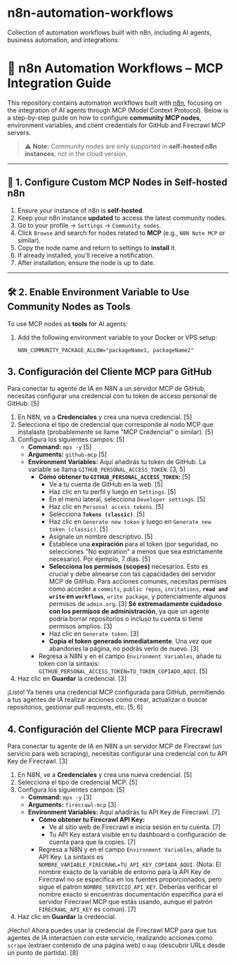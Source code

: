 # n8n-automation-workflows

Collection of automation workflows built with n8n, including AI agents, business automation, and integrations.

# 🧠 n8n Automation Workflows – MCP Integration Guide

This repository contains automation workflows built with [n8n](https://n8n.io/), focusing on the integration of AI agents through MCP (Model Context Protocol). Below is a step-by-step guide on how to configure **community MCP nodes**, environment variables, and client credentials for GitHub and Firecrawl MCP servers.

> ⚠️ **Note:** Community nodes are only supported in **self-hosted n8n instances**, not in the cloud version.

---

## 🚀 1. Configure Custom MCP Nodes in Self-hosted n8n

1. Ensure your instance of n8n is **self-hosted**.
2. Keep your n8n instance **updated** to access the latest community nodes.
3. Go to your profile → `Settings` → `Community nodes`.
4. Click `Browse` and search for nodes related to **MCP** (e.g., `N8N Note MCP` or similar).
5. Copy the node name and return to settings to **install** it.
6. If already installed, you'll receive a notification.
7. After installation, ensure the node is up to date.

---

## 🛠️ 2. Enable Environment Variable to Use Community Nodes as Tools

To use MCP nodes as **tools** for AI agents:

1. Add the following environment variable to your Docker or VPS setup:

   ```env
   N8N_COMMUNITY_PACKAGE_ALLOW="packageName1, packageName2"
   ```

## 3. Configuración del Cliente MCP para GitHub

Para conectar tu agente de IA en N8N a un servidor MCP de GitHub, necesitas configurar una credencial con tu token de acceso personal de GitHub. [5]

1.  En N8N, ve a **Credenciales** y crea una nueva credencial. [5]
2.  Selecciona el tipo de credencial que corresponde al nodo MCP que instalaste (probablemente se llame "MCP Credencial" o similar). [5]
3.  Configura los siguientes campos: [5]
    - **Command:** `mpx -y` [5]
    - **Arguments:** `github-mcp` [5]
    - **Environment Variables:** Aquí añadirás tu token de GitHub. La variable se llama `GITHUB_PERSONAL_ACCESS_TOKEN`. [3, 5]
      - **Cómo obtener tu `GITHUB_PERSONAL_ACCESS_TOKEN`:** [5]
        - Ve a tu cuenta de GitHub en la web. [5]
        - Haz clic en tu perfil y luego en `Settings`. [5]
        - En el menú lateral, selecciona `Developer settings`. [5]
        - Haz clic en `Personal access tokens`. [5]
        - Selecciona **`Tokens (classic)`**. [5]
        - Haz clic en `Generate new token` y luego en `Generate new token (classic)`. [5]
        - Asígnale un nombre descriptivo. [5]
        - Establece una **expiración** para el token (por seguridad, no selecciones "No expiration" a menos que sea estrictamente necesario). Por ejemplo, 7 días. [5]
        - **Selecciona los permisos (scopes)** necesarios. Esto es crucial y debe alinearse con las capacidades del servidor MCP de GitHub. Para acciones comunes, necesitas permisos como acceder a `commits`, `public repos`, `invitations`, **`read and write` en `workflows`**, `write package`, y potencialmente algunos permisos de `admin.org`. [3] **Sé extremadamente cuidadoso con los permisos de administración**, ya que un agente podría borrar repositorios o incluso tu cuenta si tiene permisos amplios. [3]
        - Haz clic en `Generate token`. [3]
        - **Copia el token generado inmediatamente**. Una vez que abandones la página, no podrás verlo de nuevo. [3]
      - Regresa a N8N y en el campo `Environment Variables`, añade tu token con la sintaxis: `GITHUB_PERSONAL_ACCESS_TOKEN=TU_TOKEN_COPIADO_AQUI`. [5]
4.  Haz clic en **Guardar** la credencial. [3]

¡Listo! Ya tienes una credencial MCP configurada para GitHub, permitiendo a tus agentes de IA realizar acciones como crear, actualizar o buscar repositorios, gestionar pull requests, etc. [5, 6]

## 4. Configuración del Cliente MCP para Firecrawl

Para conectar tu agente de IA en N8N a un servidor MCP de Firecrawl (un servicio para web scraping), necesitas configurar una credencial con tu API Key de Firecrawl. [3]

1.  En N8N, ve a **Credenciales** y crea una nueva credencial. [5]
2.  Selecciona el tipo de credencial MCP. [5]
3.  Configura los siguientes campos: [5]
    - **Command:** `mpx -y` [3]
    - **Arguments:** `firecrawl-mcp` [3]
    - **Environment Variables:** Aquí añadirás tu API Key de Firecrawl. [7]
      - **Cómo obtener tu Firecrawl API Key:**
        - Ve al sitio web de Firecrawl e inicia sesión en tu cuenta. [7]
        - Tu API Key estará visible en tu dashboard o configuración de cuenta para que la copies. [7]
      - Regresa a N8N y en el campo `Environment Variables`, añade tu API Key. La sintaxis es `NOMBRE_VARIABLE_FIRECRAWL=TU_API_KEY_COPIADA_AQUI`. (Nota: El nombre exacto de la variable de entorno para la API Key de Firecrawl no se especifica en los fuentes proporcionados, pero sigue el patrón `NOMBRE_SERVICIO_API_KEY`. Deberías verificar el nombre exacto si encuentras documentación específica para el servidor Firecrawl MCP que estás usando, aunque el patrón `FIRECRAWL_API_KEY` es común). [7]
4.  Haz clic en **Guardar** la credencial.

¡Hecho! Ahora puedes usar la credencial de Firecrawl MCP para que tus agentes de IA interactúen con este servicio, realizando acciones como `scrape` (extraer contenido de una página web) o `map` (descubrir URLs desde un punto de partida). [8]
